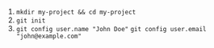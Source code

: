 1. `mkdir my-project && cd my-project`
2. `git init`
3. `git config user.name "John Doe"`
   `git config user.email "john@example.com"`
